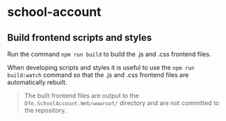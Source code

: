 # school-account

## Build frontend scripts and styles

Run the command `npm run build` to build the .js and .css frontend files.

When developing scripts and styles it is useful to use the `npm run build:watch` command so that the .js and .css frontend files are automatically rebuilt.

> The built frontend files are output to the `Dfe.SchoolAccount.Web/wwwroot/` directory and are not committed to the repository.

